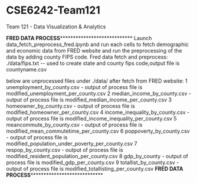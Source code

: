 # CSE6242-Team121
Team 121 - Data Visualization &amp; Analytics

********************************************************************FRED DATA PROCESS************************************************************************************************
Launch data_fetch_preprocess_fred.ipynb 
and run each cells to fetch demographic and economic data from FRED website and run the preprocessing of the data by adding county FIPS code.
Fred data fetch and preprocess:
./data/fips.txt -- used to create state and county fips code,output file is countyname.csv

below are unprocessed files under ./data/ after fetch from FRED website:
1 unemployment_by_county.csv - output of process file is modified_unemployment_per_county.csv
2 median_income_by_county.csv - output of process file is modified_median_income_per_county.csv
3 homeowner_by_county.csv - output of process file is modified_homeowner_per_county.csv
4 income_inequality_by_county.csv - output of process file is modified_income_inequality_per_county.csv
5 meancommute_by_county.csv - output of process file is modified_mean_commutetime_per_county.csv
6 poppoverty_by_county.csv - output of process file is modified_population_under_poverty_per_county.csv
7 respop_by_county.csv - output of process file is modified_resident_population_per_county.csv
8 gdp_by_county - output of process file is modified_gdp_per_county.csv
9 totallist_by_county.csv - output of process file is modified_totallisting_per_county.csv
********************************************************************FRED DATA PROCESS************************************************************************************************


